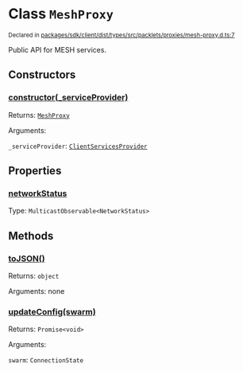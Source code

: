 # Class `MeshProxy`
<sub>Declared in [packages/sdk/client/dist/types/src/packlets/proxies/mesh-proxy.d.ts:7]()</sub>


Public API for MESH services.


## Constructors
### [constructor(_serviceProvider)]()



Returns: <code>[MeshProxy](/api/@dxos/react-client/classes/MeshProxy)</code>

Arguments: 

`_serviceProvider`: <code>[ClientServicesProvider](/api/@dxos/react-client/interfaces/ClientServicesProvider)</code>


## Properties
### [networkStatus]()
Type: <code>MulticastObservable&lt;NetworkStatus&gt;</code>


## Methods
### [toJSON()]()



Returns: <code>object</code>

Arguments: none

### [updateConfig(swarm)]()



Returns: <code>Promise&lt;void&gt;</code>

Arguments: 

`swarm`: <code>ConnectionState</code>
